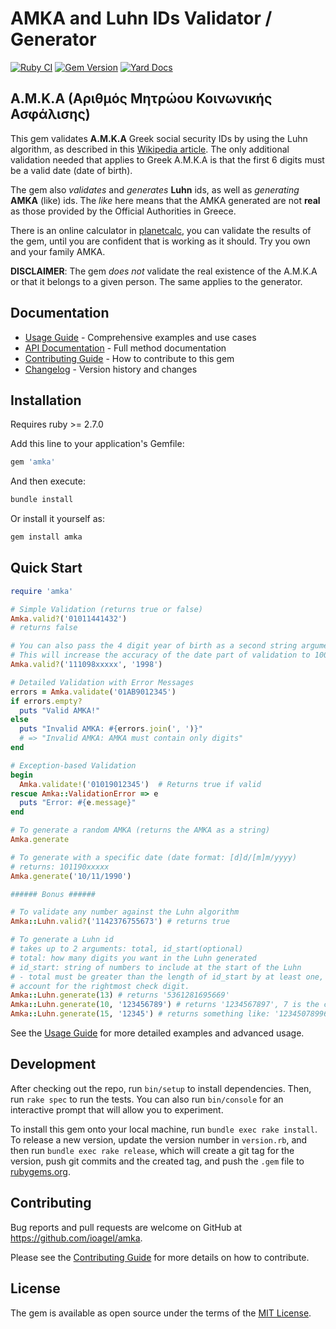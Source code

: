 # AMKA and Luhn IDs Validator / Generator

[![Ruby CI](https://github.com/ioagel/amka/actions/workflows/ci.yml/badge.svg)](https://github.com/ioagel/amka/actions/workflows/ci.yml)
[![Gem Version](https://badge.fury.io/rb/amka.svg)](https://badge.fury.io/rb/amka)
[![Yard Docs](http://img.shields.io/badge/yard-docs-blue.svg)](http://rubydoc.info/gems/amka)

## Α.Μ.Κ.Α (Αριθμός Μητρώου Κοινωνικής Ασφάλισης)

This gem validates **A.M.K.A** Greek social security IDs by
using the Luhn algorithm, as described in this [Wikipedia article](https://en.wikipedia.org/wiki/Luhn_algorithm).
The only additional validation needed that applies to Greek A.M.K.A is that the
first 6 digits must be a valid date (date of birth).

The gem also _validates_ and _generates_ **Luhn** ids, as well as _generating_
**AMKA** (like) ids. The _like_ here means that the AMKA generated are not
**real** as those provided by the Official Authorities in Greece.

There is an online calculator in [planetcalc](http://planetcalc.com/2464/), you
can validate the results of the gem, until you are confident that is working
as it should. Try you own and your family AMKA.

**DISCLAIMER**: The gem _does not_ validate the real existence of the A.M.K.A or that it
belongs to a given person. The same applies to the generator.

## Documentation

- [Usage Guide](USAGE.md) - Comprehensive examples and use cases
- [API Documentation](http://rubydoc.info/gems/amka) - Full method documentation
- [Contributing Guide](CONTRIBUTING.md) - How to contribute to this gem
- [Changelog](CHANGELOG.md) - Version history and changes

## Installation

Requires ruby >= 2.7.0

Add this line to your application's Gemfile:

```ruby
gem 'amka'
```

And then execute:

```bash
bundle install
```

Or install it yourself as:

```bash
gem install amka
```

## Quick Start

```ruby
require 'amka'

# Simple Validation (returns true or false)
Amka.valid?('01011441432')
# returns false

# You can also pass the 4 digit year of birth as a second string argument
# This will increase the accuracy of the date part of validation to 100%.
Amka.valid?('111098xxxxx', '1998')

# Detailed Validation with Error Messages
errors = Amka.validate('01AB9012345')
if errors.empty?
  puts "Valid AMKA!"
else
  puts "Invalid AMKA: #{errors.join(', ')}"
  # => "Invalid AMKA: AMKA must contain only digits"
end

# Exception-based Validation
begin
  Amka.validate!('01019012345')  # Returns true if valid
rescue Amka::ValidationError => e
  puts "Error: #{e.message}"
end

# To generate a random AMKA (returns the AMKA as a string)
Amka.generate

# To generate with a specific date (date format: [d]d/[m]m/yyyy)
# returns: 101190xxxxx
Amka.generate('10/11/1990')

###### Bonus ######

# To validate any number against the Luhn algorithm
Amka::Luhn.valid?('1142376755673') # returns true

# To generate a Luhn id
# takes up to 2 arguments: total, id_start(optional)
# total: how many digits you want in the Luhn generated
# id_start: string of numbers to include at the start of the Luhn
# - total must be greater than the length of id_start by at least one, to
# account for the rightmost check digit.
Amka::Luhn.generate(13) # returns '5361281695669'
Amka::Luhn.generate(10, '123456789') # returns '1234567897', 7 is the check digit.
Amka::Luhn.generate(15, '12345') # returns something like: '123450789968798'
```

See the [Usage Guide](USAGE.md) for more detailed examples and advanced usage.

## Development

After checking out the repo, run `bin/setup` to install dependencies. Then, run `rake spec` to run the tests. You can also run `bin/console` for an interactive prompt that will allow you to experiment.

To install this gem onto your local machine, run `bundle exec rake install`. To release a new version, update the version number in `version.rb`, and then run `bundle exec rake release`, which will create a git tag for the version, push git commits and the created tag, and push the `.gem` file to [rubygems.org](https://rubygems.org).

## Contributing

Bug reports and pull requests are welcome on GitHub at <https://github.com/ioagel/amka>.

Please see the [Contributing Guide](CONTRIBUTING.md) for more details on how to contribute.

## License

The gem is available as open source under the terms of the [MIT License](https://opensource.org/licenses/MIT).
